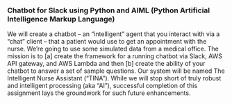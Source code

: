 ### Chatbot for Slack using Python and AIML (Python Artificial Intelligence Markup Language)

We will create a chatbot – an “intelligent” agent that you interact with via a “chat” client – that a patient would use to get an appointment with the nurse. We’re going to use some simulated data from a medical office.
The mission is to [a] create the framework for a running chatbot via Slack, AWS API gateway, and AWS Lambda and then [b] create the ability of your chatbot to answer a set of sample questions. Our system will be named The Intelligent Nurse Assistant (“TINA”). 
While we will stop short of truly robust and intelligent processing (aka “AI”), successful completion of this assignment lays the groundwork for such future enhancements.
